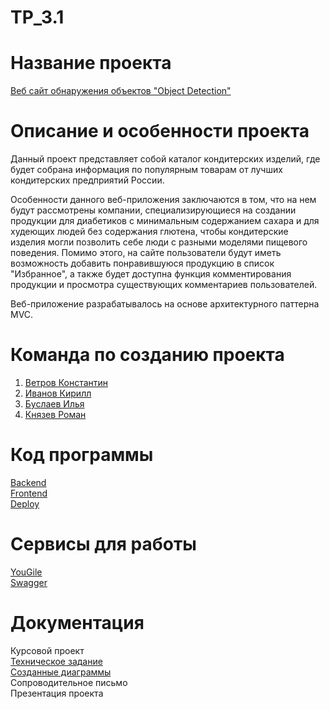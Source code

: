 # TP_3.1
# Название проекта

[Веб сайт обнаружения объектов "Object Detection"](https://objectdetection-phluorogg.cloud.okteto.net) <br />

# Описание и особенности проекта

Данный проект представляет собой каталог кондитерских изделий, где будет собрана информация по популярным товарам от лучших кондитерских предприятий России. <br />

Особенности данного веб-приложения заключаются в том, что на нем будут рассмотрены компании, специализирующиеся на создании продукции для диабетиков с минимальным содержанием сахара и для худеющих людей без содержания глютена, чтобы кондитерские изделия могли позволить себе люди с разными моделями пищевого поведения. Помимо этого, на сайте пользователи будут иметь возможность добавить понравившуюся продукцию в список "Избранное", а также будет доступна функция комментирования продукции и просмотра существующих комментариев пользователей. <br />

Веб-приложение разрабатывалось на основе архитектурного паттерна MVC. <br />

# Команда по созданию проекта

1. [Ветров Константин](https://github.com/phluoroGG)<br />
2. [Иванов Кирилл](https://github.com/CATyPH67)<br />
3. [Буслаев Илья](https://github.com/Smokee0)<br />
4. [Князев Роман](https://github.com/knyazevRm)<br />

# Код программы

[Backend](https://github.com/phluoroGG/OD-Server) <br />
[Frontend](https://github.com/phluoroGG/OD-Client) <br />
[Deploy](https://github.com/phluoroGG/objectdetection) <br />

# Сервисы для работы

[YouGile](https://ru.yougile.com/board/kw1o9ip6kll0) <br /> 
[Swagger](https://objectdetection-back-phluorogg.cloud.okteto.net/swagger/)<br />

# Документация

Курсовой проект<br />
[Техническое задание](https://github.com/phluoroGG/TP_3.1/tree/main/Документация/Техническое%20задание)<br />
[Созданные диаграммы](https://github.com/phluoroGG/TP_3.1/tree/main/Документация/Диаграммы)<br />
Сопроводительное письмо<br />
Презентация проекта<br />
